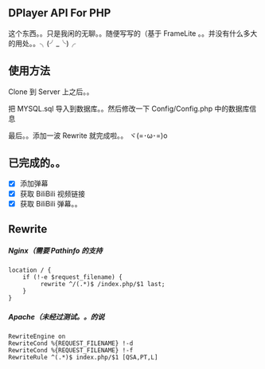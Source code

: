 ## DPlayer API For PHP
这个东西。。只是我闲的无聊。。随便写写的（基于 FrameLite 。。并没有什么多大的用处。。╮(╯_╰)╭

## 使用方法
Clone 到 Server 上之后。。

把 MYSQL.sql 导入到数据库。。然后修改一下 Config/Config.php 中的数据库信息

最后。。添加一波 Rewrite 就完成啦。。 ヾ(=･ω･=)o

## 已完成的。。
* [x] 添加弹幕
* [x] 获取 BiliBili 视频链接
* [x] 获取 BiliBili 弹幕。。

## Rewrite
##### Nginx（需要 Pathinfo 的支持

    location / {
        if (!-e $request_filename) {
             rewrite ^/(.*)$ /index.php/$1 last;
        }   
    }
    
##### Apache（未经过测试。。的说

    RewriteEngine on
    RewriteCond %{REQUEST_FILENAME} !-d
    RewriteCond %{REQUEST_FILENAME} !-f
    RewriteRule ^(.*)$ index.php/$1 [QSA,PT,L]


